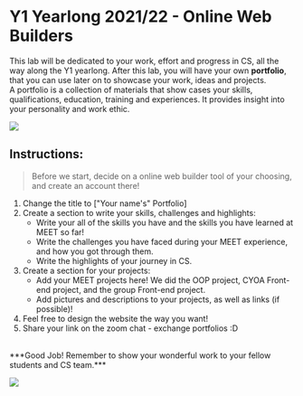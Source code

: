 # Y1 Yearlong 2021/22 - Online Web Builders

This lab will be dedicated to your work, effort and progress in CS, all the way along the Y1 yearlong.
After this lab, you will have your own **portfolio**, that you can use later on to showcase your work, ideas and projects. 
<br>
A portfolio is a collection of materials that show cases your skills, qualifications, education, training and experiences. It provides insight into your personality and work ethic. 





[![](https://assets.justinmind.com/wp-content/uploads/2021/07/ux-portfolio-example-casual-tone.png)]()




## Instructions:
> Before we start, decide on a online web builder tool of your choosing, and create an account there!

1. Change the title to ["Your name's" Portfolio]
1. Create a section to write your skills, challenges and highlights:
	- Write your all of the skills you have and the skills you have learned at MEET so far!
	- Write the challenges you have faced during your MEET experience, and how you got through them.
	- Write the highlights of your journey in CS.
1. Create a section for your projects:
	- Add your MEET projects here! We did the OOP project, CYOA Front-end project, and the group Front-end project.
	- Add pictures and descriptions to your projects, as well as links (if possible)!
1. Feel free to design the website the way you want!
1. Share your link on the zoom chat - exchange portfolios :D 
	

<br>
***Good Job! Remember to show your wonderful work to your fellow students and CS team.***


[![](https://www.creative-tim.com/blog/content/images/size/w960/wordpress/2019/09/website-builder.jpg)]()

    
  
  
